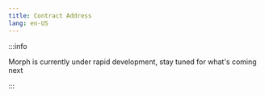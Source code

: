 ```yaml
---
title: Contract Address
lang: en-US
---
```


:::info

Morph is currently under rapid development, stay tuned for what's coming next

:::